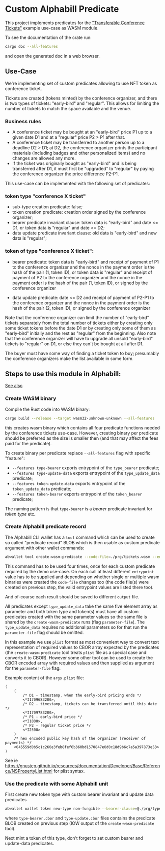 # Custom Alphabill Predicate

This project implements predicates for the 
["Transferable Conference Tickets"](https://guardtime.atlassian.net/wiki/spaces/AB/pages/3538419747/Example+Use-Case+Transferable+Conference+Tickets)
example use-case as WASM module.

To see the documentation of the crate run
```sh
cargo doc --all-features
```
and open the generated doc in a web browser.

## Use-Case

We're implementing set of custom predicates allowing to use NFT token as conference ticket.

Tickets are created (tokens minted) by the conference organizer, and there is two types of
tickets: "early-bird" and "regular".
This allows for limiting the number of tickets to match the space available and the venue.

### Business rules

- A conference ticket may be bought at an "early-bird" price P1 up to a given date D1 and at a "regular" price P2 > P1 after that.
- A conference ticket may be transferred to another person up to a deadline D2 > D1; at D2, the conference organizer prints the participant materials (including badges and other personalized items) and no changes are allowed any more.
- If the ticket was originally bought as "early-bird" and is being transferred after D1, it must first be "upgraded" to "regular" by paying the conference organizer the price difference P2-P1.


This use-case can be implemented with the following set of predicates:

### token type "conference X ticket"
- sub-type creation predicate: false;
- token creation predicate: creation order signed by the conference organizer;
- bearer predicate invariant clause:
    token data is "early-bird" and date <= D1, or
    token data is "regular" and date <= D2;
- data update predicate invariant clause: old data is "early-bird" and new data is "regular";

### token of type "conference X ticket":

- bearer predicate:
    token data is "early-bird" and receipt of payment of P1 to the conference organizer and the nonce in the payment order is the hash of the pair (1, token ID), or
    token data is "regular" and receipt of payment of P2 to the conference organizer and the nonce in the payment order is the hash of the pair (1, token ID), or
    signed by the conference organizer

- data update predicate:
    date <= D2 and receipt of payment of P2-P1 to the conference organizer and the nonce in the payment order is the hash of the pair (2, token ID), or
    signed by the conference organizer


Note that the conference organizer can limit the number of "early-bird" tickets separately from the total number of tickets either by creating only some ticket tokens before the date D1 or by creating only some of them as "early-bird" initially and the rest as "regular" from the beginning. Also note that the conference organizer will have to upgrade all unsold "early-bird" tickets to "regular" on D1, or else they can't be bought at all after D1.

The buyer must have some way of finding a ticket token to buy; presumably the conference organizers make the list available in some form.


## Steps to use this module in Alphabill:

[See also](https://guardtime.atlassian.net/wiki/spaces/AB/pages/4662788185/Tutorial+for+transferable+ticket+example+use+case)

### Create WASM binary

Compile the Rust code into WASM binary:
```sh
cargo build --release --target wasm32-unknown-unknown --all-features
```
this creates wasm binary which contains all four predicate functions needed
by the conference tickets use-case. However, creating binary per predicate
should be preferred as the size is smaller then (and that may affect the
fees paid for the predicate).

To create binary per predicate replace `--all-features` flag with specific
"feature":
- `--features type-bearer` exports entrypoint of the `type_bearer` predicate;
- `--features type-update-data` exports entrypoint of the `type_update_data` predicate;
- `--features token-update-data` exports entrypoint of the `token_update_data` predicate;
- `--features token-bearer` exports entrypoint of the `token_bearer` predicate;

The naming pattern is that `type-bearer` is a _bearer_ predicate invariant for _token type_ etc.

### Create Alphabill predicate record

The Alphabill CLI wallet has a `tool` command which can be used to create so
called "predicate record" BLOB which is then usable as custom predicate
argument with other wallet commands:

```sh
abwallet tool create-wasm-predicate --code-file=./prg/tickets.wasm --entrypoint=token_bearer --parameter-file=./prg/args.plist --output=./prg/token_bearer.cbor
```
This command has to be used four times, once for each custom predicate required by
the demo use-case.
On each call at least different `entrypoint` value has to be supplied and 
depending on whether single or multiple wasm binaries were created the `code-file`
changes too (the code file(s) were created on previous step, the valid entrypoint
values are listed there too).

And of-course each result should be saved to different `output` file.

All predicates except `type_update_data` take the same five element array as parameter
and both token type and token(s) must have all custom predicates created with the same
parameter values so the same file is shared by the `create-wasm-predicate` runs (flag
`parameter-file`).
The `type_update_data` requires no additional parameters so for that run the
`parameter-file` flag should be omitted.

In this example we use `plist` format as most convenient way to convert text
representation of required values to CBOR array expected by the predicates (the
`create-wasm-predicate` tool treats `plist` file as a special case and converts it
to CBOR).
However some other tool can be used to create the CBOR encoded array with required
values and then supplied as argument for the `parameter-file` flag.

Example content of the `args.plist` file:
```plist
(
    (
        /* D1 - timestamp, when the early-bird pricing ends */
        <*I1709683200>,
        /* D2 - timestamp, tickets can be transferred until this date */
        <*I1709783200>,
        /* P1 - early-bird price */
        <*I1000>,
        /* P2 - regular ticket price */
        <*I2500>
    )
    /* hex encoded public key hash of the organizer (receiver of payments) */
    <045559d0b5c1c260e3feb8fef6b360bd1570847e0d0c18d9b6c7a5a397873e53>
)
```
See ie https://gnustep.github.io/resources/documentation/Developer/Base/Reference/NSPropertyList.html
for plist syntax.

### Use the predicate with some Alphabill unit

First create new token type with custom bearer invariant and update data predicates
```sh
abwallet wallet token new-type non-fungible --bearer-clause=@./prg/type-bearer.cbor --data-update-clause=@./prg/type-update.cbor
```
where `type-bearer.cbor` and `type-update.cbor` files contains the predicate BLOB created
on previous step (IOW output of the `create-wasm-predicate` tool). 

Next mint a token of this type, don't forget to set custom bearer and update-data predicates.